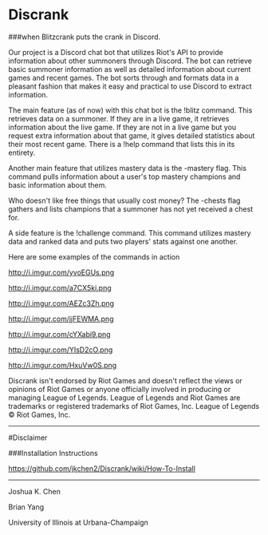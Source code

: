 # Discrank
###when Blitzcrank puts the crank in Discord. 

Our project is a Discord chat bot that utilizes Riot's API to provide information about other summoners through Discord. The bot can retrieve basic summoner information as well as detailed information about current games and recent games. The bot sorts through and formats data in a pleasant fashion that makes it easy and practical to use Discord to extract information. 

The main feature (as of now) with this chat bot is the !blitz command. This retrieves data on a summoner. If they are in a live game, it retrieves information about the live game. If they are not in a live game but you request extra information about that game, it gives detailed statistics about their most recent game. There is a !help command that lists this in its entirety. 

Another main feature that utilizes mastery data is the -mastery flag. This command pulls information about a user's top mastery champions and basic information about them. 

Who doesn't like free things that usually cost money? The -chests flag gathers and lists champions that a summoner has not yet received a chest for.

A side feature is the !challenge command. This command utilizes mastery data and ranked data and puts two players' stats against one another. 

Here are some examples of the commands in action

http://i.imgur.com/yvoEGUs.png 

http://i.imgur.com/a7CX5ki.png 

http://i.imgur.com/AEZc3Zh.png 

http://i.imgur.com/jjFEWMA.png 

http://i.imgur.com/cYXabi9.png 

http://i.imgur.com/YIsD2cO.png

http://i.imgur.com/HxuVw0S.png 





Discrank isn't endorsed by Riot Games and doesn't reflect the views or opinions of Riot Games or anyone officially involved in producing or managing League of Legends. League of Legends and Riot Games are trademarks or registered trademarks of Riot Games, Inc. League of Legends © Riot Games, Inc.




--------------------------------------------------

#Disclaimer

###Installation Instructions

https://github.com/jkchen2/Discrank/wiki/How-To-Install

--------------------------------------------------

Joshua K. Chen

Brian Yang

University of Illinois at Urbana-Champaign


